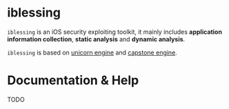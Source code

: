 # iblessing
`iblessing` is an iOS security exploiting toolkit, it mainly includes **application information collection**, **static analysis** and **dynamic analysis**.

`iblessing` is based on [unicorn engine](https://github.com/unicorn-engine/unicorn) and [capstone engine](https://github.com/aquynh/capstone).

# Documentation & Help
TODO
